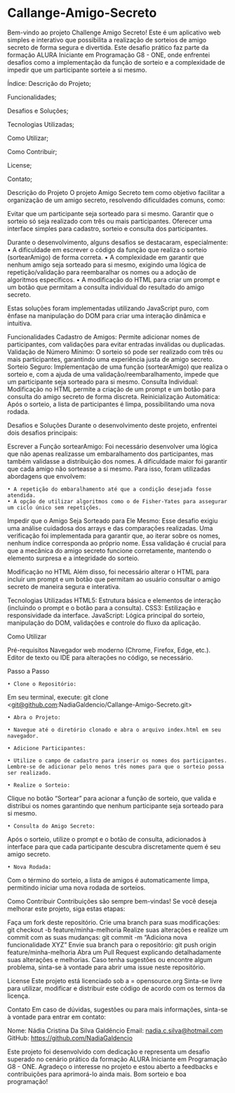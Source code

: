 ﻿# Callange-Amigo-Secreto

Bem-vindo ao projeto Challenge Amigo Secreto! Este é um aplicativo web simples e interativo que possibilita a realização de sorteios de amigo secreto de forma segura e divertida. Este desafio prático faz parte da formação ALURA Iniciante em Programação G8 - ONE, onde enfrentei desafios como a implementação da função de sorteio e a complexidade de impedir que um participante sorteie a si mesmo.

Índice:
Descrição do Projeto;

Funcionalidades;

Desafios e Soluções;

Tecnologias Utilizadas;

Como Utilizar; 

Como Contribuir;

License;

Contato;


Descrição do Projeto
O projeto Amigo Secreto tem como objetivo facilitar a organização de um amigo secreto, resolvendo dificuldades comuns, como:

Evitar que um participante seja sorteado para si mesmo.
Garantir que o sorteio só seja realizado com três ou mais participantes.
Oferecer uma interface simples para cadastro, sorteio e consulta dos participantes.

Durante o desenvolvimento, alguns desafios se destacaram, especialmente:
    • A dificuldade em escrever o código da função que realiza o sorteio (sortearAmigo) de forma correta.
    • A complexidade em garantir que nenhum amigo seja sorteado para si mesmo, exigindo uma lógica de repetição/validação para reembaralhar os nomes ou a adoção de algoritmos específicos.
    • A modificação do HTML para criar um prompt e um botão que permitam a consulta individual do resultado do amigo secreto.
      
Estas soluções foram implementadas utilizando JavaScript puro, com ênfase na manipulação do DOM para criar uma interação dinâmica e intuitiva.

Funcionalidades
Cadastro de Amigos: Permite adicionar nomes de participantes, com validações para evitar entradas inválidas ou duplicadas.
Validação de Número Mínimo: O sorteio só pode ser realizado com três ou mais participantes, garantindo uma experiência justa de amigo secreto.
Sorteio Seguro: Implementação de uma função (sortearAmigo) que realiza o sorteio e, com a ajuda de uma validação/reembaralhamento, impede que um participante seja sorteado para si mesmo.
Consulta Individual: Modificação no HTML permite a criação de um prompt e um botão para consulta do amigo secreto de forma discreta.
Reinicialização Automática: Após o sorteio, a lista de participantes é limpa, possibilitando uma nova rodada.

Desafios e Soluções
Durante o desenvolvimento deste projeto, enfrentei dois desafios principais:

Escrever a Função sortearAmigo:
Foi necessário desenvolver uma lógica que não apenas realizasse um embaralhamento dos participantes, mas também validasse a distribuição dos nomes. A dificuldade maior foi garantir que cada amigo não sorteasse a si mesmo. Para isso, foram utilizadas abordagens que envolvem:

    • A repetição do embaralhamento até que a condição desejada fosse atendida.
    • A opção de utilizar algoritmos como o de Fisher-Yates para assegurar um ciclo único sem repetições.

Impedir que o Amigo Seja Sorteado para Ele Mesmo:
Esse desafio exigiu uma análise cuidadosa dos arrays e das comparações realizadas. Uma verificação foi implementada para garantir que, ao iterar sobre os nomes, nenhum índice corresponda ao próprio nome. Essa validação é crucial para que a mecânica do amigo secreto funcione corretamente, mantendo o elemento surpresa e a integridade do sorteio.

Modificação no HTML
Além disso, foi necessário alterar o HTML para incluir um prompt e um botão que permitam ao usuário consultar o amigo secreto de maneira segura e interativa.

Tecnologias Utilizadas
HTML5: Estrutura básica e elementos de interação (incluindo o prompt e o botão para a consulta).
CSS3: Estilização e responsividade da interface.
JavaScript: Lógica principal do sorteio, manipulação do DOM, validações e controle do fluxo da aplicação.

Como Utilizar

Pré-requisitos
Navegador web moderno (Chrome, Firefox, Edge, etc.).
Editor de texto ou IDE para alterações no código, se necessário.

Passo a Passo
  
    • Clone o Repositório:
Em seu terminal, execute:
git clone <git@github.com:NadiaGaldencio/Callange-Amigo-Secreto.git>
    
    • Abra o Projeto:

    • Navegue até o diretório clonado e abra o arquivo index.html em seu navegador.

    • Adicione Participantes:

    • Utilize o campo de cadastro para inserir os nomes dos participantes. Lembre-se de adicionar pelo menos três nomes para que o sorteio possa ser realizado.

    • Realize o Sorteio:
Clique no botão “Sortear” para acionar a função de sorteio, que valida e distribui os nomes garantindo que nenhum participante seja sorteado para si mesmo.

    • Consulta do Amigo Secreto:
Após o sorteio, utilize o prompt e o botão de consulta, adicionados à interface para que cada participante descubra discretamente quem é seu amigo secreto.

    • Nova Rodada:
Com o término do sorteio, a lista de amigos é automaticamente limpa, permitindo iniciar uma nova rodada de sorteios.

Como Contribuir
Contribuições são sempre bem-vindas! Se você deseja melhorar este projeto, siga estas etapas:

Faça um fork deste repositório.
Crie uma branch para suas modificações:
git checkout -b feature/minha-melhoria
Realize suas alterações e realize um commit com as suas mudanças:
git commit -m “Adiciona nova funcionalidade XYZ”
Envie sua branch para o repositório:
git push origin feature/minha-melhoria
Abra um Pull Request explicando detalhadamente suas alterações e melhorias.
Caso tenha sugestões ou encontre algum problema, sinta-se à vontade para abrir uma issue neste repositório.

License
Este projeto está licenciado sob a = opensource.org
Sinta-se livre para utilizar, modificar e distribuir este código de acordo com os termos da licença.

Contato
Em caso de dúvidas, sugestões ou para mais informações, sinta-se à vontade para entrar em contato:

Nome: Nádia Cristina Da Silva Galdêncio
Email: nadia.c.silva@hotmail.com
GitHub: https://github.com/NadiaGaldencio

Este projeto foi desenvolvido com dedicação e representa um desafio superado no cenário prático da formação ALURA Iniciante em Programação G8 - ONE. Agradeço o interesse no projeto e estou aberto a feedbacks e contribuições para aprimorá-lo ainda mais. Bom sorteio e boa programação!

